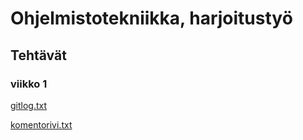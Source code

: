 # Ohjelmistotekniikka, harjoitustyö

## Tehtävät

### viikko 1

[gitlog.txt](https://github.com/pakkanep/ot-harjoitustyo/blob/master/laskarit/viikko1/gitlog.txt)

[komentorivi.txt](https://github.com/pakkanep/ot-harjoitustyo/blob/master/laskarit/viikko1/komentorivi.txt)
